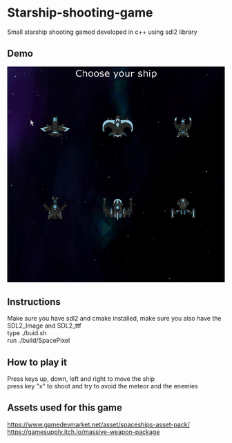 # Starship-shooting-game
Small starship shooting gamed developed in c++ using sdl2 library

## Demo

![alt text](https://github.com/caiovini/Starship-shooting-game/blob/main/demo.gif)

## Instructions

Make sure you have sdl2 and cmake installed, make sure you also have the SDL2_Image and SDL2_ttf<br/>
type ./buid.sh<br/>
run ./build/SpacePixel


## How to play it

Press keys up, down, left and right to move the ship<br/>
press key "x" to shoot and try to avoid the meteor and the enemies


## Assets used for this game

https://www.gamedevmarket.net/asset/spaceships-asset-pack/<br/>
https://gamesupply.itch.io/massive-weapon-package
